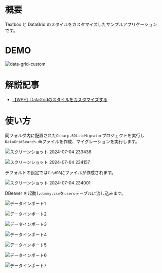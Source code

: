 # 概要

Textbox と DataGrid のスタイルをカスタマイズしたサンプルアプリケーションです。

# DEMO

![data-grid-custom](https://github.com/shimanamisan/hn-pgtech-blog/assets/49751604/7e1a35ed-32cf-49cf-b149-b7ae72318612)

# 解説記事

- [【WPF】DataGridのスタイルをカスタマイズする](https://blog.hn-pgtech.com/2024-07-04/)

# 使い方

同フォルダ内に配置された`Csharp.SQLiteMigrator`プロジェクトを実行し`DataGridSearch.db`ファイルを作成、マイグレーションを実行します。

![スクリーンショット 2024-07-04 233436](https://github.com/shimanamisan/hn-pgtech-blog/assets/49751604/868ddac2-46f8-4ee0-a713-aeca55efbec3)

![スクリーンショット 2024-07-04 234157](https://github.com/shimanamisan/hn-pgtech-blog/assets/49751604/d6c269c8-61fd-49da-a224-59040a968f33)

デフォルトの設定では`C:\#DB`にファイルが作成されます。

![スクリーンショット 2024-07-04 234001](https://github.com/shimanamisan/hn-pgtech-blog/assets/49751604/98fa9eae-9e24-4cbf-bfcc-888ff12866a4)

DBeaver を起動し`dummy.csv`を`users`テーブルに流し込みます。

![データインポート1](https://github.com/shimanamisan/hn-pgtech-blog/assets/49751604/79cc624c-75b4-4883-aada-3af47c52baaf)

![データインポート2](https://github.com/shimanamisan/hn-pgtech-blog/assets/49751604/b2a351e4-7948-4538-ba08-8131e731aec1)

![データインポート3](https://github.com/shimanamisan/hn-pgtech-blog/assets/49751604/7b297c5e-3121-4c29-86fc-8904e1f70bac)

![データインポート4](https://github.com/shimanamisan/hn-pgtech-blog/assets/49751604/0a34c2ae-d5f6-408e-9845-6c46d9ff61f0)

![データインポート5](https://github.com/shimanamisan/hn-pgtech-blog/assets/49751604/2dfbfc7e-d709-4462-803d-d3300b4187eb)

![データインポート6](https://github.com/shimanamisan/hn-pgtech-blog/assets/49751604/c2fe5fa0-583f-4185-b670-7fd350c0d05b)

![データインポート7](https://github.com/shimanamisan/hn-pgtech-blog/assets/49751604/4c538f07-c410-4449-8309-c3887f6fd901)